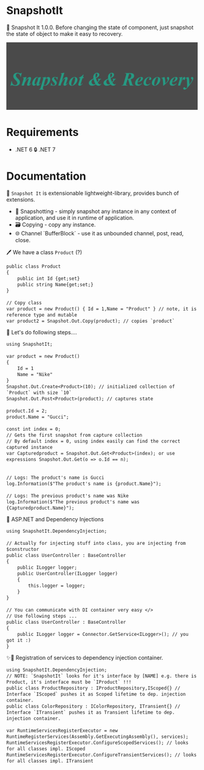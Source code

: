 # SnapshotIt
🎉 Snapshot It 1.0.0. Before changing the state of component, just snapshot the state of object to make it easy to recovery.

![image](https://github.com/AkhmedovEhson/SnapshotIt/blob/main/assets/iconforgithub.png)

# Requirements
* .NET 6 🔒️ .NET 7 

# Documentation
💚 `Snapshot It` is extensionable lightweight-library, provides bunch of extensions.
<ul>
    <li>📝 Snapshotting - simply snapshot any instance in any context of application, and use it in runtime of application.</li>
    <li>🗃️ Copying - copy any instance.</li>
    <li>🌐 Channel `BufferBlock<T>` - use it as unbounded channel, post, read, close.</li>
</ul>

🖊️ We have a class `Product` (?)
```
public class Product
{
    public int Id {get;set}
    public string Name{get;set;}
}

// Copy class
var product = new Product() { Id = 1,Name = "Product" } // note, it is reference type and mutable
var product2 = Snapshot.Out.Copy(product); // copies `product`
```
🐹 Let's do following steps....
```
using SnapshotIt;

var product = new Product() 
{
    Id = 1
    Name = "Nike"
}
Snapshot.Out.Create<Product>(10); // initialized collection of `Product` with size `10`
Snapshot.Out.Post<Product>(product); // captures state

product.Id = 2;
product.Name = "Gucci";

const int index = 0;
// Gets the first snapshot from capture collection
// By default index = 0, using index easily can find the correct captured instance
var Capturedproduct = Snapshot.Out.Get<Product>(index); or use expressions Snapshot.Out.Get(o => o.Id == n);


// Logs: The product's name is Gucci
log.Information($"The product's name is {product.Name}");

// Logs: The previous product's name was Nike 
log.Information($"The previous product's name was {Capturedproduct.Name}");
```
💚 ASP.NET and Dependency Injections
```
using SnapshotIt.DependencyInjection;

// Actually for injecting stuff into class, you are injecting from $constructor
public class UserController : BaseController
{
    public ILogger logger;
    public UserController(ILogger logger) 
    {
        this.logger = logger;
    }
}

// You can communicate with DI container very easy </>
// Use following steps ...
public class UserController : BaseController
{
    public ILogger logger = Connector.GetService<ILogger>(); // you got it :)
}
```
✨🎨 Registration of services to dependency injection container.
```
using SnapshotIt.DependencyInjection;
// NOTE: `SnapshotIt` looks for it's interface by [NAME] e.g. there is Product, it's interface must be `IProduct` !!!
public class ProductRepository : IProductRepository,IScoped{} // Interface `IScoped` pushes it as Scoped lifetime to dep. injection container. 
public class ColorRepository : IColorRepository, ITransient{} // Interface `ITransient` pushes it as Transient lifetime to dep. injection container. 

var RuntimeServicesRegisterExecutor = new RuntimeRegisterServices(Assembly.GetExecutingAssembly(), services);
RuntimeServicesRegisterExecutor.ConfigureScopedServices(); // looks for all classes impl. IScoped
RuntimeServicesRegisterExecutor.ConfigureTransientServices(); // looks for all classes impl. ITransient
```


